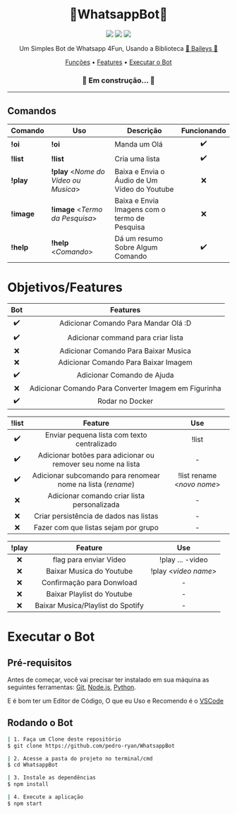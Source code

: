 <h1 align="center">💬WhatsappBot🤖</h1>

<p align="center">
  <img src="https://img.shields.io/github/license/prgames123/WhatsappBot"/>
  <img src="https://img.shields.io/github/last-commit/prgames123/WhatsappBot"/>
  <img src="https://img.shields.io/github/languages/top/prgames123/WhatsappBot"/>
</p>

<p align="center">
  Um Simples Bot de Whatsapp 4Fun, Usando a Biblioteca
  <a href="https://github.com/adiwajshing/Baileys">
    💬 Baileys 💭
  </a>
</p>

<p align="center">
 <a href="#comandos">Funções</a> •
 <a href="#objetivosfeatures">Features</a> •
 <a href="#executar-o-bot">Executar o Bot</a>
</p>

<h3 align="center">
	🚧  Em construção...  🚧
</h3>

---

## Comandos

<!--
  EMOJIS :p
  :x:
  :heavy_check_mark:
 -->

| Comando    | Uso                                   | Descrição                                     |    Funcionando     |
| ---------- | ------------------------------------- | --------------------------------------------- | :----------------: |
| **!oi**    | **!oi**                               | Manda um Olá                                  | :heavy_check_mark: |
| **!list**  | **!list**                             | Cria uma lista                                | :heavy_check_mark: |
| **!play**  | **!play** <_Nome do Vídeo ou Musica_> | Baixa e Envia o Áudio de Um Vídeo do Youtube  |        :x:         |
| **!image** | **!image** <_Termo da Pesquisa_>      | Baixa e Envia Imagens com o termo de Pesquisa |        :x:         |
| **!help**  | **!help** <_Comando_>                 | Dá um resumo Sobre Algum Comando              | :heavy_check_mark: |

# Objetivos/Features

|      **Bot**       |                     **Features**                     |
| :----------------: | :--------------------------------------------------: |
| :heavy_check_mark: |         Adicionar Comando Para Mandar Olá :D         |
| :heavy_check_mark: |          Adicionar command para criar lista          |
|        :x:         |         Adicionar Comando Para Baixar Musica         |
|        :x:         |         Adicionar Comando Para Baixar Imagem         |
| :heavy_check_mark: |              Adicionar Comando de Ajuda              |
|        :x:         | Adicionar Comando Para Converter Imagem em Figurinha |
| :heavy_check_mark: |                   Rodar no Docker                    |

|     **!list**      |                         **Feature**                          |          **Use**           |
| :----------------: | :----------------------------------------------------------: | :------------------------: |
| :heavy_check_mark: |         Enviar pequena lista com texto centralizado          |           !list            |
| :heavy_check_mark: | Adicionar botões para adicionar ou remover seu nome na lista |             -              |
| :heavy_check_mark: | Adicionar subcomando para renomear nome na lista (_rename_)  | !list rename <_novo nome_> |
|        :x:         |         Adicionar comando criar lista personalizada          |             -              |
|        :x:         |            Criar persistência de dados nas listas            |             -              |
|        :x:         |             Fazer com que listas sejam por grupo             |             -              |

| **!play** |            **Feature**            |       **Use**        |
| :-------: | :-------------------------------: | :------------------: |
|    :x:    |      flag para enviar Vídeo       |   !play ... -video   |
|    :x:    |     Baixar Musica do Youtube      | !play <_video name_> |
|    :x:    |     Confirmação para Donwload     |          -           |
|    :x:    |    Baixar Playlist do Youtube     |          -           |
|    :x:    | Baixar Musica/Playlist do Spotify |          -           |

# Executar o Bot

## Pré-requisitos

Antes de começar, você vai precisar ter instalado em sua máquina as seguintes ferramentas:
[Git](https://git-scm.com), [Node.js](https://nodejs.org/en/), [Python](https://www.python.org/).

E é bom ter um Editor de Código, O que eu Uso e Recomendo é o [VSCode](https://code.visualstudio.com/)

## Rodando o Bot

```bash
| 1. Faça um Clone deste repositório
$ git clone https://github.com/pedro-ryan/WhatsappBot

| 2. Acesse a pasta do projeto no terminal/cmd
$ cd WhatsappBot

| 3. Instale as dependências
$ npm install

| 4. Execute a aplicação
$ npm start

```
